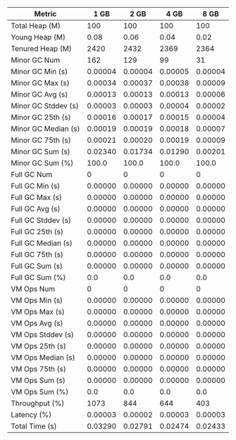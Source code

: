 | Metric | 1 GB | 2 GB | 4 GB | 8 GB |
|------|----|----|----|----|
| Total Heap (M) | 100 | 100 | 100 | 100 |
| Young Heap (M) | 0.08 | 0.06 | 0.04 | 0.02 |
| Tenured Heap (M) | 2420 | 2432 | 2369 | 2364 |
| Minor GC Num | 162 | 129 | 99 | 31 |
| Minor GC Min (s) | 0.00004 | 0.00004 | 0.00005 | 0.00004 |
| Minor GC Max (s) | 0.00034 | 0.00037 | 0.00038 | 0.00009 |
| Minor GC Avg (s) | 0.00013 | 0.00013 | 0.00013 | 0.00006 |
| Minor GC Stddev (s) | 0.00003 | 0.00003 | 0.00004 | 0.00002 |
| Minor GC 25th (s) | 0.00016 | 0.00017 | 0.00015 | 0.00004 |
| Minor GC Median (s) | 0.00019 | 0.00019 | 0.00018 | 0.00007 |
| Minor GC 75th (s) | 0.00021 | 0.00020 | 0.00019 | 0.00009 |
| Minor GC Sum (s) | 0.02340 | 0.01734 | 0.01290 | 0.00201 |
| Minor GC Sum (%) | 100.0 | 100.0 | 100.0 | 100.0 |
| Full GC Num | 0 | 0 | 0 | 0 |
| Full GC Min (s) | 0.00000 | 0.00000 | 0.00000 | 0.00000 |
| Full GC Max (s) | 0.00000 | 0.00000 | 0.00000 | 0.00000 |
| Full GC Avg (s) | 0.00000 | 0.00000 | 0.00000 | 0.00000 |
| Full GC Stddev (s) | 0.00000 | 0.00000 | 0.00000 | 0.00000 |
| Full GC 25th (s) | 0.00000 | 0.00000 | 0.00000 | 0.00000 |
| Full GC Median (s) | 0.00000 | 0.00000 | 0.00000 | 0.00000 |
| Full GC 75th (s) | 0.00000 | 0.00000 | 0.00000 | 0.00000 |
| Full GC Sum (s) | 0.00000 | 0.00000 | 0.00000 | 0.00000 |
| Full GC Sum (%) | 0.0 | 0.0 | 0.0 | 0.0 |
| VM Ops Num | 0 | 0 | 0 | 0 |
| VM Ops Min (s) | 0.00000 | 0.00000 | 0.00000 | 0.00000 |
| VM Ops Max (s) | 0.00000 | 0.00000 | 0.00000 | 0.00000 |
| VM Ops Avg (s) | 0.00000 | 0.00000 | 0.00000 | 0.00000 |
| VM Ops Stddev (s) | 0.00000 | 0.00000 | 0.00000 | 0.00000 |
| VM Ops 25th (s) | 0.00000 | 0.00000 | 0.00000 | 0.00000 |
| VM Ops Median (s) | 0.00000 | 0.00000 | 0.00000 | 0.00000 |
| VM Ops 75th (s) | 0.00000 | 0.00000 | 0.00000 | 0.00000 |
| VM Ops Sum (s) | 0.00000 | 0.00000 | 0.00000 | 0.00000 |
| VM Ops Sum (%) | 0.0 | 0.0 | 0.0 | 0.0 |
| Throughput (%) | 1073 | 844 | 644 | 403 |
| Latency (%) | 0.00003 | 0.00002 | 0.00003 | 0.00003 |
| Total Time (s) | 0.03290 | 0.02791 | 0.02474 | 0.02433 |
